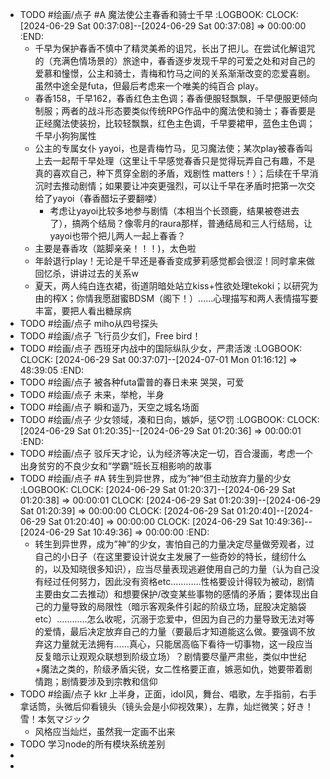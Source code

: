 - TODO #绘画/点子 #A 魔法使公主春香和骑士千早
  :LOGBOOK:
  CLOCK: [2024-06-29 Sat 00:37:08]--[2024-06-29 Sat 00:37:08] =>  00:00:00
  :END:
	- 千早为保护春香不慎中了精灵美希的诅咒，长出了把儿。在尝试化解诅咒的（充满色情场景的）旅途中，春香逐步发现千早的可爱之处和对自己的爱慕和憧憬，公主和骑士，青梅和竹马之间的关系渐渐改变的恋爱喜剧。虽然中途全是futa，但最后考虑来一个唯美的纯百合 play。
	- 春香158，千早162，春香红色主色调；春香便服轻飘飘，千早便服更倾向制服；两者的战斗形态要类似传统RPG作品中的魔法使和骑士；春香要是正经魔法使装扮，比较轻飘飘，红色主色调，千早要裙甲，蓝色主色调；千早小狗狗属性
	- 公主的专属女仆 yayoi，也是青梅竹马，见习魔法使；某次play被春香叫上去一起帮千早处理（这里让千早感觉春香只是觉得玩弄自己有趣，不是真的喜欢自己，种下贯穿全剧的矛盾，戏剧性 matters！）；后续在千早消沉时去推动剧情；如果要让冲突更强烈，可以让千早在矛盾时把第一次交给了yayoi（春香醋坛子要翻喽）
		- 考虑让yayoi比较多地参与剧情（本相当个长颈鹿，结果被卷进去了），搞两个结局？像零月的raura那样，普通结局和三人行结局，让yayoi也带个把儿两人一起上春香？
	- 主要是春香攻（踮脚亲亲！！！)，太色啦
	- 年龄退行play！无论是千早还是春香变成萝莉感觉都会很涩！同时拿来做回忆杀，讲讲过去的关系w
	- 夏天，两人纯白连衣裙，街道阴暗处站立kiss+性欲处理tekoki；以研究为由的榨X；你情我愿甜蜜BDSM（阁下！）……心理描写和两人表情描写要丰富，要把人看出糖尿病
- TODO #绘画/点子 miho从四号探头
- TODO #绘画/点子 飞行员少女们，Free bird！
- TODO #绘画/点子 西班牙内战中的国际纵队少女，严肃活泼
  :LOGBOOK:
  CLOCK: [2024-06-29 Sat 00:37:07]--[2024-07-01 Mon 01:16:12] =>  48:39:05
  :END:
- TODO #绘画/点子 被各种futa雷普的春日未来 哭哭，可爱
- TODO #绘画/点子 未来，举枪，半身
- TODO #绘画/点子 瞬和遥乃，天空之城名场面
- TODO #绘画/点子 少女领域，凑和日向，嫉妒，惩♡罚
  :LOGBOOK:
  CLOCK: [2024-06-29 Sat 01:20:35]--[2024-06-29 Sat 01:20:36] =>  00:00:01
  :END:
- TODO #绘画/点子 驳斥天才论，认为经济等决定一切，百合漫画，考虑一个出身贫穷的不良少女和“学霸“班长互相影响的故事
- TODO #绘画/点子 #A 转生到异世界，成为”神“但主动放弃力量的少女
  :LOGBOOK:
  CLOCK: [2024-06-29 Sat 01:20:37]--[2024-06-29 Sat 01:20:38] =>  00:00:01
  CLOCK: [2024-06-29 Sat 01:20:39]--[2024-06-29 Sat 01:20:39] =>  00:00:00
  CLOCK: [2024-06-29 Sat 01:20:40]--[2024-06-29 Sat 01:20:40] =>  00:00:00
  CLOCK: [2024-06-29 Sat 10:49:36]--[2024-06-29 Sat 10:49:36] =>  00:00:00
  :END:
	- 转生到异世界，成为”神“的少女，害怕自己的力量决定尽量做旁观者，过自己的小日子（在这里要设计说女主发展了一些奇妙的特长，缝纫什么的，以及知晓很多知识），应当尽量表现逃避使用自己的力量（认为自己没有经过任何努力，因此没有资格etc…………性格要设计得较为被动，剧情主要由女二去推动）和想要保护/改变某些事物的感情的矛盾；要体现出自己的力量导致的局限性（暗示客观条件引起的阶级立场，屁股决定脑袋etc）…………怎么收呢，沉溺于恋爱中，但因为自己的力量导致无法对等的爱情，最后决定放弃自己的力量（要最后才知道能这么做。要强调不放弃这力量就无法拥有……真心，只能居高临下看待一切事物，这一段应当反复暗示让观观众联想到阶级立场）？剧情要尽量严肃些，类似中世纪+魔法之类的，阶级矛盾尖锐，女二性格要正直，嫉恶如仇，她要带着剧情跑；剧情要涉及到宗教和信仰
- TODO #绘画/点子 kkr 上半身，正面，idol风，舞台、唱歌，左手指前，右手拿话筒，头微后仰看镜头（镜头会是小仰视效果），左靠，灿烂微笑；好き！雪！本気マジック
	- 风格应当灿烂，虽然我一定画不出来
- TODO 学习node的所有模块系统差别
-
-